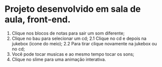 <h1>Projeto desenvolvido em sala de aula, front-end.</h1>

1. Clique nos blocos de notas para sair um som diferente;
2. Clique no bau para selecionar um cd;
  2.1 Clique no cd e depois na jukebox (icone do meio);
  2.2 Para tirar clique novamente na jukebox ou no cd;
3. Você pode tocar musicas e ao mesmo tempo tocar os sons;
4. Clique no slime para uma animação interativa.
